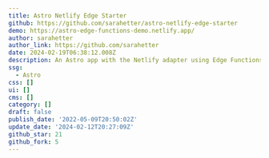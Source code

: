 ```yaml
---
title: Astro Netlify Edge Starter
github: https://github.com/sarahetter/astro-netlify-edge-starter
demo: https://astro-edge-functions-demo.netlify.app/
author: sarahetter
author_link: https://github.com/sarahetter
date: 2024-02-19T06:38:12.008Z
description: An Astro app with the Netlify adapter using Edge Functions
ssg:
  - Astro
css: []
ui: []
cms: []
category: []
draft: false
publish_date: '2022-05-09T20:50:02Z'
update_date: '2024-02-12T20:27:09Z'
github_star: 21
github_fork: 5
---
```

